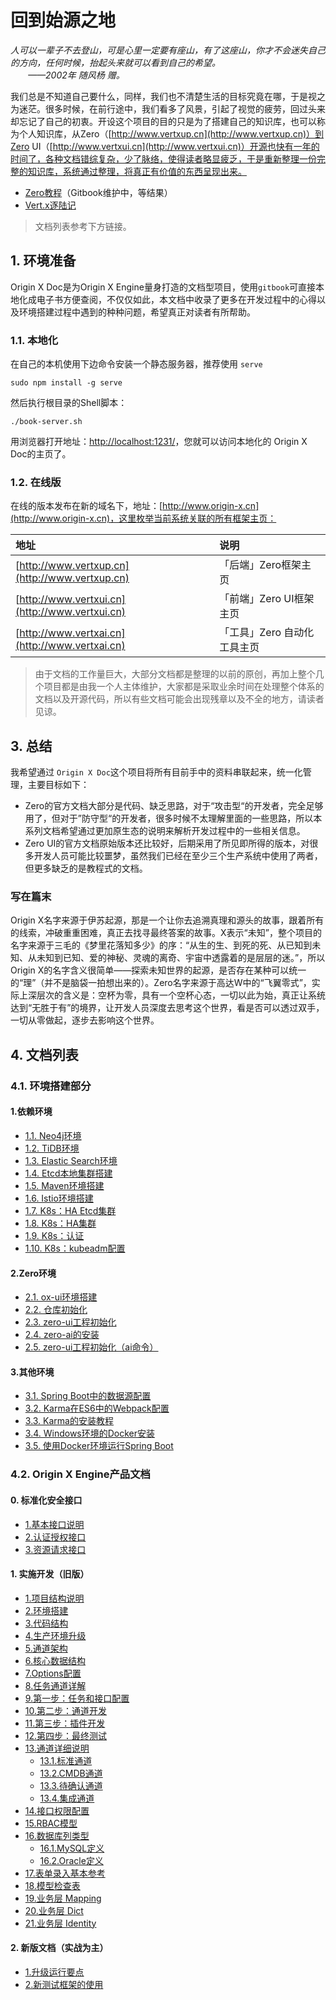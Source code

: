 # 回到始源之地

*人可以一辈子不去登山，可是心里一定要有座山，有了这座山，你才不会迷失自己的方向，任何时候，抬起头来就可以看到自己的希望。  
　　——2002年 随风杨 赠。*

我们总是不知道自己要什么，同样，我们也不清楚生活的目标究竟在哪，于是视之为迷茫。很多时候，在前行途中，我们看多了风景，引起了视觉的疲劳，回过头来却忘记了自己的初衷。开设这个项目的目的只是为了搭建自己的知识库，也可以称为个人知识库，从Zero（[http://www.vertxup.cn](http://www.vertxup.cn)）到Zero UI（[http://www.vertxui.cn](http://www.vertxui.cn)）开源也快有一年的时间了，各种文档错综复杂，少了脉络，使得读者略显疲乏，于是重新整理一份完整的知识库，系统通过整理，将真正有价值的东西呈现出来。

* [Zero教程](https://lang-yu.gitbook.io/zero/)（Gitbook维护中，等结果）
* [Vert.x逐陆记](https://lang-yu.gitbook.io/vert.x/)

> 文档列表参考下方链接。

## 1. 环境准备

Origin X Doc是为Origin X Engine量身打造的文档型项目，使用`gitbook`可直接本地化成电子书方便查阅，不仅仅如此，本文档中收录了更多在开发过程中的心得以及环境搭建过程中遇到的种种问题，希望真正对读者有所帮助。

### 1.1. 本地化

在自己的本机使用下边命令安装一个静态服务器，推荐使用 `serve`

```shell
sudo npm install -g serve
```

然后执行根目录的Shell脚本：

```shell
./book-server.sh
```

用浏览器打开地址：[http://localhost:1231/](http://localhost:1231/)，您就可以访问本地化的 Origin X Doc的主页了。

### 1.2. 在线版

在线的版本发布在新的域名下，地址：[http://www.origin-x.cn](http://www.origin-x.cn)，这里枚举当前系统关联的所有框架主页：

| 地址 | 说明 |
| :--- | :--- |
| [http://www.vertxup.cn](http://www.vertxup.cn) | 「后端」Zero框架主页 |
| [http://www.vertxui.cn](http://www.vertxui.cn) | 「前端」Zero UI框架主页 |
| [http://www.vertxai.cn](http://www.vertxai.cn) | 「工具」Zero 自动化工具主页 

> 由于文档的工作量巨大，大部分文档都是整理的以前的原创，再加上整个几个项目都是由我一个人主体维护，大家都是采取业余时间在处理整个体系的文档以及开源代码，所以有些文档可能会出现残章以及不全的地方，请读者见谅。

## 3. 总结

我希望通过 `Origin X Doc`这个项目将所有目前手中的资料串联起来，统一化管理，主要目标如下：

* Zero的官方文档大部分是代码、缺乏思路，对于“攻击型“的开发者，完全足够用了，但对于”防守型“的开发者，很多时候不太理解里面的一些思路，所以本系列文档希望通过更加原生态的说明来解析开发过程中的一些相关信息。
* Zero UI的官方文档原始版本还比较好，后期采用了所见即所得的版本，对很多开发人员可能比较噩梦，虽然我们已经在至少三个生产系统中使用了两者，但更多缺乏的是教程式的文档。

### 写在篇末

Origin X名字来源于伊苏起源，那是一个让你去追溯真理和源头的故事，跟着所有的线索，冲破重重困难，真正去找寻最终答案的故事。X表示“未知”，整个项目的名字来源于三毛的《梦里花落知多少》的序：“从生的生、到死的死、从已知到未知、从未知到已知、爱的神秘、灵魂的离奇、宇宙中透露着的是层层的迷。”，所以Origin X的名字含义很简单——探索未知世界的起源，是否存在某种可以统一的“理”（并不是脑袋一拍想出来的）。Zero名字来源于高达W中的“飞翼零式”，实际上深层次的含义是：空杯为零，具有一个空杯心态，一切以此为始，真正让系统达到“无胜于有”的境界，让开发人员深度去思考这个世界，看是否可以透过双手，一切从零做起，逐步去影响这个世界。

## 4. 文档列表

### 4.1. 环境搭建部分

#### 1.依赖环境

* [1.1. Neo4j环境](/environment/environment-dependency/001.neo4j.md)
* [1.2. TiDB环境](/environment/environment-dependency/002.tidb.md)
* [1.3. Elastic Search环境](/environment/environment-dependency/003.es.md)
* [1.4. Etcd本地集群搭建](/environment/environment-dependency/004.etcd.md)
* [1.5. Maven环境搭建](/environment/environment-dependency/005.maven.md)
* [1.6. Istio环境搭建](/environment/environment-dependency/006.istio.md)
* [1.7. K8s：HA Etcd集群](/environment/environment-dependency/007.etcd-ha.md)
* [1.8. K8s：HA集群](/environment/environment-dependency/008.k8s.md)
* [1.9. K8s：认证](/environment/environment-dependency/009.k8s-token.md)
* [1.10. K8s：kubeadm配置](/environment/environment-dependency/010.k8s-kubeadm.md)

#### 2.Zero环境

* [2.1. ox-ui环境搭建](/environment/environment-zero/001.ox-ui.md)
* [2.2. 仓库初始化](/environment/environment-zero/002.initialize.md)
* [2.3. zero-ui工程初始化](/environment/environment-zero/003.zero-ui.md)
* [2.4. zero-ai的安装](/environment/environment-zero/004.zero-ai.md)
* [2.5. zero-ui工程初始化（ai命令）](/environment/environment-zero/005.ai-initialize.md)

#### 3.其他环境

* [3.1. Spring Boot中的数据源配置](/environment/environment-thirdpart/001.spring-boot-ds.md)
* [3.2. Karma在ES6中的Webpack配置](/environment/environment-thirdpart/002.karma-es-webpack.md)
* [3.3. Karma的安装教程](/environment/environment-thirdpart/003.karma-installing.md)
* [3.4. Windows环境的Docker安装](/environment/environment-thirdpart/004.docker-windows.md)
* [3.5. 使用Docker环境运行Spring Boot](/environment/environment-thirdpart/005.docker-spring-boot.md)

### 4.2. Origin X Engine产品文档

#### 0. 标准化安全接口

* [1.基本接口说明](/origin-x-engine/3.ox-interface/oi-001-ji-ben-jie-kou-shuo-ming.md)
* [2.认证授权接口](/origin-x-engine/3.ox-interface/oi-002-ren-zheng-shou-quan.md)
* [3.资源请求接口](/origin-x-engine/3.ox-interface/oi-003-zi-yuan-qing-qiu-chu-shi-hua.md)

#### 1. 实施开发（旧版）

* [1.项目结构说明](/origin-x-engine/1.ox-delivery-guide/ox-001-structure-project.md)
* [2.环境搭建](/origin-x-engine/1.ox-delivery-guide/ox-002-environment-backend.md)
* [3.代码结构](/origin-x-engine/1.ox-delivery-guide/ox-003-structure-code.md)
* [4.生产环境升级](/origin-x-engine/1.ox-delivery-guide/ox-004-environment-production.md)
* [5.通道架构](/origin-x-engine/1.ox-delivery-guide/ox-005-structure-channel.md)
* [6.核心数据结构](/origin-x-engine/1.ox-delivery-guide/ox-006-structure-data.md)
* [7.Options配置](/origin-x-engine/1.ox-delivery-guide/ox-007-delivery-options.md)
* [8.任务通道详解](/origin-x-engine/1.ox-delivery-guide/ox-009-channel-task.md)
* [9.第一步：任务和接口配置](/origin-x-engine/1.ox-delivery-guide/ox-009-step1-configuration.md)
* [10.第二步：通道开发](/origin-x-engine/1.ox-delivery-guide/ox-010-step2-channel.md)
* [11.第三步：插件开发](/origin-x-engine/1.ox-delivery-guide/ox-011-step3-plugin.md)
* [12.第四步：最终测试](/origin-x-engine/1.ox-delivery-guide/ox-012-step4-testing.md)
* [13.通道详细说明](/origin-x-engine/1.ox-delivery-guide/ox-013-index.md)
    * [13.1.标准通道](/origin-x-engine/1.ox-delivery-guide/ox-013-channel-standard.md)
    * [13.2.CMDB通道](/origin-x-engine/1.ox-delivery-guide/ox-013-channel-cmdb.md)
    * [13.3.待确认通道](/origin-x-engine/1.ox-delivery-guide/ox-013-channel-confirm.md)
    * [13.4.集成通道](/origin-x-engine/1.ox-delivery-guide/ox-013-channel-integration.md)
* [14.接口权限配置](/origin-x-engine/4.ox-authorization/os-001-authorization.md)
* [15.RBAC模型](/origin-x-engine/4.ox-authorization/os-002-rbac.md)
* [16.数据库列类型](/origin-x-engine/2.ox-modeling/om-001-column-type.md)
    * [16.1.MySQL定义](/origin-x-engine/2.ox-modeling/om-001-database/om-001-1-mysql.md)
    * [16.2.Oracle定义](/origin-x-engine/2.ox-modeling/om-001-database/om-001-2-oracle.md)
* [17.表单录入基本参考](/origin-x-engine/2.ox-modeling/om-002-form-field.md)
* [18.模型检查表](/origin-x-engine/2.ox-modeling/om-003-model-checking.md)
* [19.业务层 Mapping](/origin-x-engine/3.ox-interface/oi-004-ye-wu-ceng-mapping-pei-zhi-shuo-ming.md)
* [20.业务层 Dict](/origin-x-engine/3.ox-interface/oi-005-ye-wu-ceng-dict.md)
* [21.业务层 Identity](/origin-x-engine/3.ox-interface/oi-006-ye-wu-ceng-identity.md)

#### 2. 新版文档（实战为主）

* [1.升级运行要点](/origin-x-engine/5.ox-document/001-ucmdb.md)
* [2.新测试框架的使用](/origin-x-engine/5.ox-document/002-unit-testing.md)
